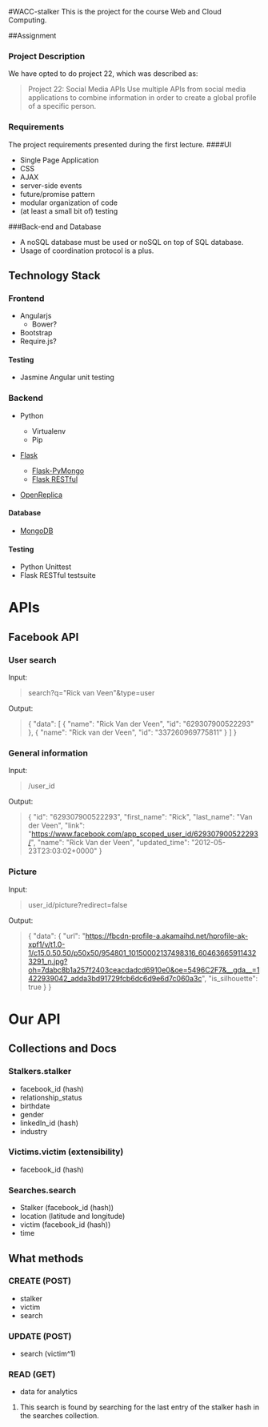 #WACC-stalker
This is the project for the course Web and Cloud Computing.

##Assignment

### Project Description
We have opted to do project 22, which was described as:
>Project 22: Social Media APIs
Use multiple APIs from social media applications to combine information in order to create a global profile of a specific person.
	
### Requirements
The project requirements presented during the first lecture.
####UI
- Single Page Application
- CSS
- AJAX
- server-side events
- future/promise pattern
- modular organization of code
- (at least a small bit of) testing

###Back-end and Database
- A noSQL database must be used or noSQL on top of SQL database.
- Usage of coordination protocol is a plus.

## Technology Stack

### Frontend
- Angularjs
	- Bower?
- Bootstrap
- Require.js?

#### Testing
- Jasmine Angular unit testing 

### Backend
- Python
	- Virtualenv
	- Pip

- [Flask](http://www.flask.pocoo.org)
	- [Flask-PyMongo](http://flask-pymongo.readthedocs.org/en/latest/)
	- [Flask RESTful](http://flask-restful.readthedocs.org/en/latest/)

- [OpenReplica](http://openreplica.org/)

#### Database
- [MongoDB](http://www.mongodb.org/)

#### Testing
- Python Unittest
- Flask RESTful testsuite

# APIs

## Facebook API

### User search
Input:
>search?q="Rick van Veen"&type=user

Output:
>{
  "data": [
    {
      "name": "Rick Van der Veen", 
      "id": "629307900522293"
    }, 
    {
      "name": "Rick van der Veen", 
      "id": "337260969775811"
    }
    ]
}

### General information
Input:
>/user_id

Output:
>{
  "id": "629307900522293", 
  "first_name": "Rick", 
  "last_name": "Van der Veen", 
  "link": "https://www.facebook.com/app_scoped_user_id/629307900522293/", 
  "name": "Rick Van der Veen", 
  "updated_time": "2012-05-23T23:03:02+0000"
}

### Picture
Input:
>user_id/picture?redirect=false

Output:
>{
  "data": {
    "url": "https://fbcdn-profile-a.akamaihd.net/hprofile-ak-xpf1/v/t1.0-1/c15.0.50.50/p50x50/954801_10150002137498316_604636659114323291_n.jpg?oh=7dabc8b1a257f2403ceacdadcd6910e0&oe=5496C2F7&__gda__=1422939042_adda3bd91729fcb6dc6d9e6d7c060a3c", 
    "is_silhouette": true
  }
}

# Our API

## Collections and Docs
### Stalkers.stalker

 - facebook_id (hash)
 - relationship_status
 -  birthdate
 -  gender
 - linkedIn_id (hash)
 - industry

### Victims.victim (extensibility)

 - facebook_id (hash)

### Searches.search

 - Stalker (facebook_id (hash))
 - location (latitude and longitude)
 - victim (facebook_id (hash))
 - time

## What methods

### CREATE (POST)

 - stalker
 - victim
 - search

### UPDATE (POST)

 - search (victim^1)

### READ (GET)

 - data for analytics
  
1. This search is found by searching for the last entry of the stalker hash in the searches collection.
